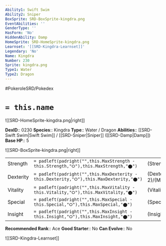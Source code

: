 ```yaml
---
Ability1: Swift Swim
Ability2: Sniper
BoxSprite: SRD-BoxSprite-kingdra.png
EventAbilities: ''
GenderType: ''
HasForm: 'No'
HiddenAbility: Damp
HomeSprite: SRD-HomeSprite-kingdra.png
Learnset: '[[SRD-Kingdra-Learnset]]'
Legendary: 'No'
Name: Kingdra
Number: 230
Sprite: kingdra.png
Type1: Water
Type2: Dragon
---
```


#PokeroleSRD/Pokedex

# `= this.name`

![[SRD-HomeSprite-kingdra.png|right]]

**DexID**:: 0230
**Species**:: Kingdra
**Type**:: Water / Dragon
**Abilities**:: [[SRD-Swift Swim|Swift Swim]] / [[SRD-Sniper|Sniper]] ([[SRD-Damp|Damp]])
**Base HP**:: 5

![[SRD-BoxSprite-kingdra.png|right]]

|           |                                                                                        |                                          |
| --------- | -------------------------------------------------------------------------------------- | ---------------------------------------- |
| Strength  | `= padleft(padright("",this.MaxStrength - this.Strength,"⭘"),this.MaxStrength,"⬤")`    | (Strength::3)/(MaxStrength::6)   |
| Dexterity | `= padleft(padright("",this.MaxDexterity - this.Dexterity,"⭘"),this.MaxDexterity,"⬤")` | (Dexterity:: 2)/(MaxDexterity::5) |
| Vitality  | `= padleft(padright("",this.MaxVitality - this.Vitality,"⭘"),this.MaxVitality,"⬤")`    | (Vitality::3)/(MaxVitality::6)   |
| Special   | `= padleft(padright("",this.MaxSpecial - this.Special,"⭘"),this.MaxSpecial,"⬤")`       | (Special::3)/(MaxSpecial::6)     |
| Insight   | `= padleft(padright("",this.MaxInsight - this.Insight,"⭘"),this.MaxInsight,"⬤")`       | (Insight::3)/(MaxInsight::6)     |

**Recommended Rank**:: Ace
**Good Starter**:: No
**Can Evolve**:: No

![[SRD-Kingdra-Learnset]]